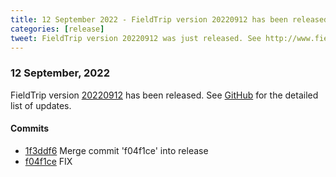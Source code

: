 ```yaml
---
title: 12 September 2022 - FieldTrip version 20220912 has been released
categories: [release]
tweet: FieldTrip version 20220912 was just released. See http://www.fieldtriptoolbox.org/#12-september-2022
---
```


### 12 September, 2022

FieldTrip version [20220912](http://github.com/fieldtrip/fieldtrip/releases/tag/20220912) has been released.
See [GitHub](https://github.com/fieldtrip/fieldtrip/compare/20220910...20220912) for the detailed list of updates.

#### Commits

- [1f3ddf6](http://github.com/fieldtrip/fieldtrip/commit/1f3ddf6) Merge commit 'f04f1ce' into release
- [f04f1ce](http://github.com/fieldtrip/fieldtrip/commit/f04f1ce) FIX
